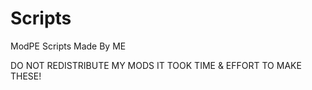 Scripts
=======

ModPE Scripts Made By ME

DO NOT REDISTRIBUTE MY MODS IT TOOK TIME & EFFORT TO MAKE THESE!
